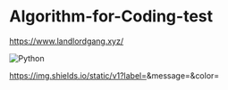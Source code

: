 # Algorithm-for-Coding-test

https://www.landlordgang.xyz/

<img alt="Python" src ="https://img.shields.io/badge/Python-3776AB.svg?&style=for-the-badge&logo=Python&logoColor=white"/>


https://img.shields.io/static/v1?label=<LABEL>&message=<MESSAGE>&color=<COLOR>
